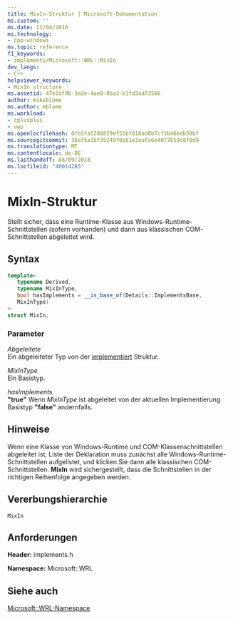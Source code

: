 ```yaml
---
title: MixIn-Struktur | Microsoft-Dokumentation
ms.custom: ''
ms.date: 11/04/2016
ms.technology:
- cpp-windows
ms.topic: reference
f1_keywords:
- implements/Microsoft::WRL::MixIn
dev_langs:
- C++
helpviewer_keywords:
- MixIn structure
ms.assetid: 47e2df9b-3a2e-4ae8-8ba3-b1fd3aa73566
author: mikeblome
ms.author: mblome
ms.workload:
- cplusplus
- uwp
ms.openlocfilehash: 8fb5fa5288829ef51bf818ad8b7cf3b46edb59bf
ms.sourcegitcommit: 38af5a1bf35249f0a51e3aafc6e4077859c8f0d9
ms.translationtype: MT
ms.contentlocale: de-DE
ms.lasthandoff: 08/09/2018
ms.locfileid: "40014285"
---
```

# <a name="mixin-structure"></a>MixIn-Struktur
Stellt sicher, dass eine Runtime-Klasse aus Windows-Runtime-Schnittstellen (sofern vorhanden) und dann aus klassischen COM-Schnittstellen abgeleitet wird.  
  
## <a name="syntax"></a>Syntax  
  
```cpp  
template<  
   typename Derived,  
   typename MixInType,  
   bool hasImplements = __is_base_of(Details::ImplementsBase,  
   MixInType)  
>  
struct MixIn;  
```  
  
### <a name="parameters"></a>Parameter  
 *Abgeleitete*  
 Ein abgeleiteter Typ von der [implementiert](../windows/implements-structure.md) Struktur.  
  
 *MixInType*  
 Ein Basistyp.  
  
 *hasImplements*  
 **"true"** Wenn *MixInType* ist abgeleitet von der aktuellen Implementierung Basistyp **"false"** andernfalls.  
  
## <a name="remarks"></a>Hinweise  
 Wenn eine Klasse von Windows-Runtime und COM-Klassenschnittstellen abgeleitet ist, Liste der Deklaration muss zunächst alle Windows-Runtime-Schnittstellen aufgelistet, und klicken Sie dann alle klassischen COM-Schnittstellen. **MixIn** wird sichergestellt, dass die Schnittstellen in der richtigen Reihenfolge angegeben werden.  
  
## <a name="inheritance-hierarchy"></a>Vererbungshierarchie  
 `MixIn`  
  
## <a name="requirements"></a>Anforderungen  
 **Header:** implements.h  
  
 **Namespace:** Microsoft::WRL  
  
## <a name="see-also"></a>Siehe auch  
 [Microsoft::WRL-Namespace](../windows/microsoft-wrl-namespace.md)